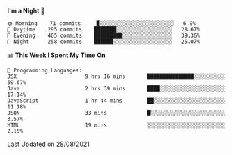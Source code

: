 <!--START_SECTION:waka-->
**I'm a Night 🦉** 

```text
🌞 Morning    71 commits     █░░░░░░░░░░░░░░░░░░░░░░░░   6.9% 
🌆 Daytime    295 commits    ███████░░░░░░░░░░░░░░░░░░   28.67% 
🌃 Evening    405 commits    █████████░░░░░░░░░░░░░░░░   39.36% 
🌙 Night      258 commits    ██████░░░░░░░░░░░░░░░░░░░   25.07%

```


📊 **This Week I Spent My Time On** 

```text
💬 Programming Languages: 
JSX                      9 hrs 16 mins       ███████████████░░░░░░░░░░   59.67% 
Java                     2 hrs 39 mins       ████░░░░░░░░░░░░░░░░░░░░░   17.14% 
JavaScript               1 hr 44 mins        ██░░░░░░░░░░░░░░░░░░░░░░░   11.18% 
JSON                     33 mins             █░░░░░░░░░░░░░░░░░░░░░░░░   3.57% 
HTML                     19 mins             ░░░░░░░░░░░░░░░░░░░░░░░░░   2.15%

```


 Last Updated on 28/08/2021
<!--END_SECTION:waka-->
